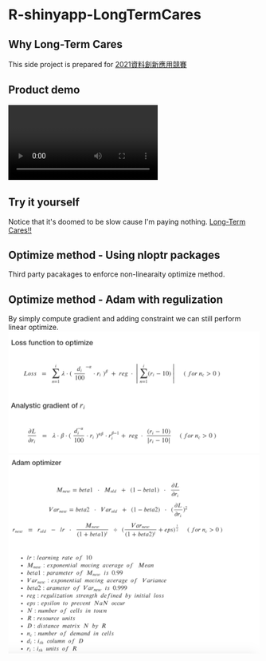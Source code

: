 


# R-shinyapp-LongTermCares

## Why Long-Term Cares
This side project is prepared for 
[2021資料創新應用競賽](https://opendata-contest.tca.org.tw)

## Product demo
![Product](https://user-images.githubusercontent.com/67900956/117104847-6d537480-adaf-11eb-8e79-be2ff9f374d8.mp4)

## Try it yourself
Notice that it's doomed to be slow cause I'm paying nothing. [Long-Term Cares!!](https://goverment.shinyapps.io/shinyapp/)

## Optimize method - Using nloptr packages
Third party pacakages to enforce non-linearaity optimize method.

## Optimize method - Adam with regulization
By simply compute gradient and adding constraint we can still perform linear optimize.
![optimize method](/images/linear_loss_grad.png)
![optimize params](/images/linear_optimizer.png)

